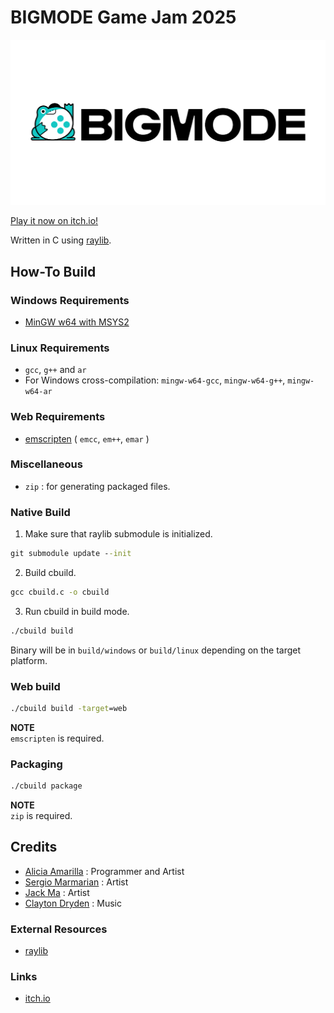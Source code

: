 # BIGMODE Game Jam 2025

![BIGMODE Logo](./resources/textures/bigmode/logo-text.png)

[Play it now on itch.io!](https://smushy64.itch.io/bigmode-2025)

Written in C using [raylib](https://www.raylib.com/).

## How-To Build

### Windows Requirements
- [MinGW w64 with MSYS2](https://www.msys2.org/)

### Linux Requirements
- `gcc`, `g++` and `ar`
- For Windows cross-compilation: `mingw-w64-gcc`, `mingw-w64-g++`, `mingw-w64-ar`

### Web Requirements
- [emscripten](https://emscripten.org/) ( `emcc`, `em++`, `emar` )

### Miscellaneous
- `zip` : for generating packaged files.

### Native Build

1) Make sure that raylib submodule is initialized.

```cmd
git submodule update --init
```

2) Build cbuild.

```cmd
gcc cbuild.c -o cbuild
```

3) Run cbuild in build mode.

```cmd
./cbuild build
```

Binary will be in `build/windows` or `build/linux` depending on the target platform.

### Web build

```cmd
./cbuild build -target=web
```

**NOTE**  
`emscripten` is required.

### Packaging

```cmd
./cbuild package
```

**NOTE**  
`zip` is required.

## Credits

- [Alicia Amarilla](https//github.com/smushy64)              : Programmer and Artist
- [Sergio Marmarian](https//www.artstation.com/ngontopology) : Artist
- [Jack Ma](https://jackmatoons.carrd.co/)                   : Artist
- [Clayton Dryden](https://soundcloud.com/claydryn)          : Music

### External Resources

- [raylib](https://www.raylib.com/)

### Links

- [itch.io](https://smushy64.itch.io/bigmode-2025)

